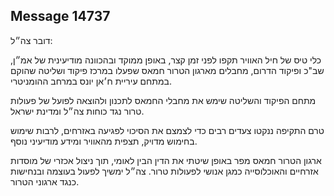 ## Message 14737

דובר צה״ל:

כלי טיס של חיל האוויר תקפו לפני זמן קצר, באופן ממוקד ובהכוונה מודיעינית של אמ״ן, שב"כ ופיקוד הדרום, מחבלים מארגון הטרור חמאס שפעלו במרכז פיקוד ושליטה שהוקם במתחם עיריית ח׳אן יונס במרחב ההומניטרי. 

מתחם הפיקוד והשליטה שימש את מחבלי החמאס לתכנון ולהוצאה לפועל של פעולות טרור נגד כוחות צה״ל ומדינת ישראל.

טרם התקיפה ננקטו צעדים רבים כדי לצמצם את הסיכוי לפגיעה באזרחים, לרבות שימוש בחימוש מדויק, תצפית מהאוויר ומידע מודיעיני נוסף.

ארגון הטרור חמאס מפר באופן שיטתי את הדין הבין לאומי, תוך ניצול אכזרי של מוסדות אזרחיים והאוכלוסייה כמגן אנושי לפעולות טרור. צה״ל ימשיך לפעול בעוצמה ובנחישות כנגד ארגוני הטרור.

